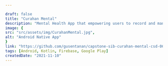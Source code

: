 ```yaml
---

draft: false
title: "Curahan Mental"
description: "Mental Health App that empowering users to record and manage notes for challenging situations."
image: {
src: "src/assets/img/CurahanMental.jpg",
alt: "Android Native App"
}
link: "https://github.com/gusentanan/capstone-sib-curahan-mental-csd-062"
tags: [Android, Kotlin, Firebase, Google Play]
createdDate: "2021-11-10"
---
```

